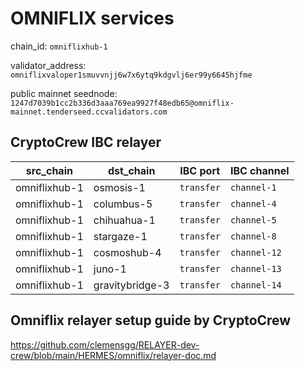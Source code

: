 # OMNIFLIX services

chain_id: `omniflixhub-1`

validator_address: `omniflixvaloper1smuvvnjj6w7x6ytq9kdgvlj6er99y6645hjfme`

public mainnet seednode: `1247d7039b1cc2b336d3aaa769ea9927f48edb65@omniflix-mainnet.tenderseed.ccvalidators.com`

## CryptoCrew IBC relayer

| src_chain | dst_chain | IBC port | IBC channel |    
| --------------- | --------------- | ------------ | -------------- |
| omniflixhub-1 | osmosis-1 | `transfer` | `channel-1` | 
| omniflixhub-1 | columbus-5 | `transfer` | `channel-4` | 
| omniflixhub-1 | chihuahua-1 | `transfer` | `channel-5` | 
| omniflixhub-1 | stargaze-1 | `transfer` | `channel-8` | 
| omniflixhub-1 | cosmoshub-4 | `transfer` | `channel-12` | 
| omniflixhub-1 | juno-1 | `transfer` | `channel-13` | 
| omniflixhub-1 | gravitybridge-3 | `transfer` | `channel-14` | 

## Omniflix relayer setup guide by CryptoCrew

https://github.com/clemensgg/RELAYER-dev-crew/blob/main/HERMES/omniflix/relayer-doc.md